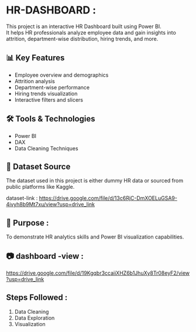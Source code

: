 # HR-DASHBOARD :

This project is an interactive HR Dashboard built using Power BI.  
It helps HR professionals analyze employee data and gain insights into attrition, department-wise distribution, hiring trends, and more.

## 📊 Key Features

- Employee overview and demographics
- Attrition analysis
- Department-wise performance
- Hiring trends visualization
- Interactive filters and slicers

## 🛠️ Tools & Technologies

- Power BI
- DAX
- Data Cleaning Techniques

## 📁 Dataset Source

The dataset used in this project is either dummy HR data or sourced from public platforms like Kaggle.

dataset-link : https://drive.google.com/file/d/13c6RjC-DmXOELuGSA9-4ivyh8b9Mt7xu/view?usp=drive_link

## 📌 Purpose :

To demonstrate HR analytics skills and Power BI visualization capabilities.

## 📷 dashboard -view :

https://drive.google.com/file/d/19Kgqbr3ccaiiXHZ6b1JhuXy8Tr08eyF2/view?usp=drive_link



## Steps Followed :
1. Data Cleaning
2. Data Exploration
3. Visualization
